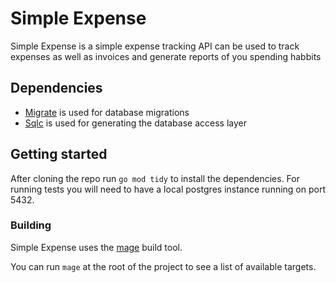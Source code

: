 # Simple Expense

Simple Expense is a simple expense tracking API can be used to track expenses as well as invoices and generate reports of you spending habbits

## Dependencies

- [Migrate](https://github.com/golang-migrate/migrate) is used for database migrations
- [Sqlc](https://github.com/kyleconroy/sqlc) is used for generating the database access layer

## Getting started

After cloning the repo run `go mod tidy` to install the dependencies.
For running tests you will need to have a local postgres instance running on port 5432.

### Building

Simple Expense uses the [mage](https://magefile.org/) build tool.

You can run `mage` at the root of the project to see a list of available targets.

